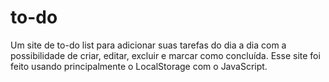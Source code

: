 # to-do
Um site de to-do list para adicionar suas tarefas do dia a dia com a possibilidade de criar, editar, excluir e marcar como concluída. Esse site foi feito usando principalmente o LocalStorage com o JavaScript. 
